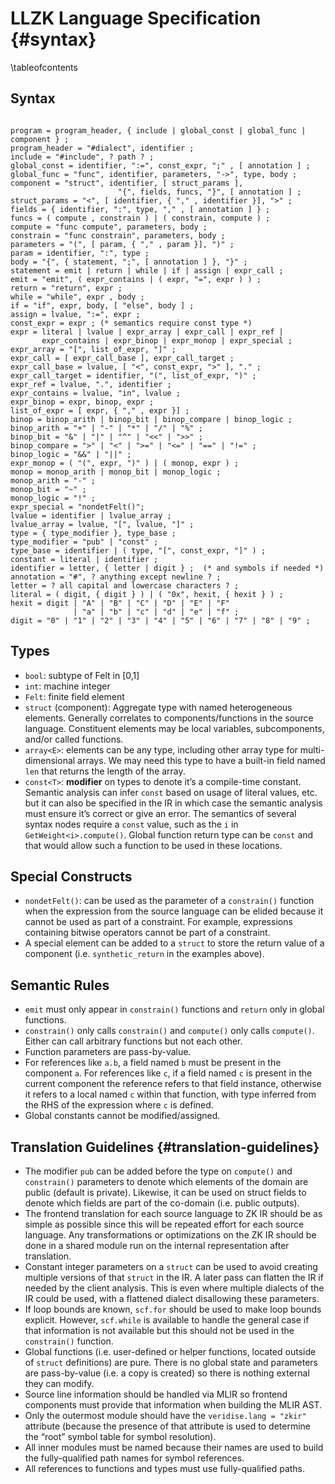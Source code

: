 # LLZK Language Specification {#syntax}

<!--
TODO: Update this specification (https://veridise.atlassian.net/browse/LLZK-240)
Based on: https://www.notion.so/veridise/ZK-IR-Design-5d4e6b675c9142e9b1583bdca3c8c8a6
-->

\tableofcontents

## Syntax

```EBNF

program = program_header, { include | global_const | global_func | component } ;
program_header = "#dialect", identifier ;
include = "#include", ? path ? ;
global_const = identifier, ":=", const_expr, ";" , [ annotation ] ;
global_func = "func", identifier, parameters, "->", type, body ;
component = "struct", identifier, [ struct_params ],
						"{", fields, funcs, "}", [ annotation ] ;
struct_params = "<", [ identifier, { "," , identifier }], ">" ;
fields = { identifier, ":", type, "," , [ annotation ] } ;
funcs = ( compute , constrain ) | ( constrain, compute ) ;
compute = "func compute", parameters, body ;
constrain = "func constrain", parameters, body ;
parameters = "(", [ param, { "," , param }], ")" ;
param = identifier, ":", type ;
body = "{", { statement, ";", [ annotation ] }, "}" ;
statement = emit | return | while | if | assign | expr_call ;
emit = "emit", ( expr_contains | ( expr, "=", expr ) ) ;
return = "return", expr ;
while = "while", expr , body ;
if = "if", expr, body, [ "else", body ] ;
assign = lvalue, ":=", expr ;
const_expr = expr ; (* semantics require const type *)
expr = literal | lvalue | expr_array | expr_call | expr_ref |
       expr_contains | expr_binop | expr_monop | expr_special ;
expr_array = "[", list_of_expr, "]" ;
expr_call = [ expr_call_base ], expr_call_target ;
expr_call_base = lvalue, [ "<", const_expr, ">" ], "." ;
expr_call_target = identifier, "(", list_of_expr, ")" ;
expr_ref = lvalue, ".", identifier ;
expr_contains = lvalue, "in", lvalue ;
expr_binop = expr, binop, expr ;
list_of_expr = [ expr, { "," , expr }] ;
binop = binop_arith | binop_bit | binop_compare | binop_logic ;
binop_arith = "+" | "-" | "*" | "/" | "%" ;
binop_bit = "&" | "|" | "^" | "<<" | ">>" ;
binop_compare = ">" | "<" | ">=" | "<=" | "==" | "!=" ;
binop_logic = "&&" | "||" ;
expr_monop = ( "(", expr, ")" ) | ( monop, expr ) ;
monop = monop_arith | monop_bit | monop_logic ;
monop_arith = "-" ;
monop_bit = "~" ;
monop_logic = "!" ;
expr_special = "nondetFelt()";
lvalue = identifier | lvalue_array ;
lvalue_array = lvalue, "[", lvalue, "]" ;
type = { type_modifier }, type_base ;
type_modifier = "pub" | "const" ;
type_base = identifier | ( type, "[", const_expr, "]" ) ;
constant = literal | identifier ;
identifier = letter, { letter | digit } ;  (* and symbols if needed *)
annotation = "#", ? anything except newline ? ;
letter = ? all capital and lowercase characters ? ;
literal = ( digit, { digit } ) | ( "0x", hexit, { hexit } ) ;
hexit = digit | "A" | "B" | "C" | "D" | "E" | "F"
              | "a" | "b" | "c" | "d" | "e" | "f" ;
digit = "0" | "1" | "2" | "3" | "4" | "5" | "6" | "7" | "8" | "9" ;

```

## Types

- `bool`: subtype of Felt in [0,1]
- `int`: machine integer
- `Felt`: finite field element
- `struct` (component): Aggregate type with named heterogeneous elements. Generally correlates to components/functions in the source language. Constituent elements may be local variables, subcomponents, and/or called functions.
- `array<E>`: elements can be any type, including other array type for multi-dimensional arrays. We may need this type to have a built-in field named `len` that returns the length of the array.
- `const<T>`: **modifier** on types to denote it’s a compile-time constant. Semantic analysis can infer `const` based on usage of literal values, etc. but it can also be specified in the IR in which case the semantic analysis must ensure it’s correct or give an error. The semantics of several syntax nodes require a `const` value, such as the `i` in `GetWeight<i>.compute()`. Global function return type can be `const` and that would allow such a function to be used in these locations.

## Special Constructs

- `nondetFelt()`: can be used as the parameter of a `constrain()` function when the expression from the source language can be elided because it cannot be used as part of a constraint. For example, expressions containing bitwise operators cannot be part of a constraint.
- A special element can be added to a `struct` to store the return value of a component (i.e. `synthetic_return` in the examples above).

## Semantic Rules

- `emit` must only appear in `constrain()` functions and `return` only in global functions.
- `constrain()` only calls `constrain()` and `compute()` only calls `compute()`. Either can call arbitrary functions but not each other.
- Function parameters are pass-by-value.
- For references like `a.b`, a field named `b` must be present in the component `a`. For references like `c`, if a field named `c` is present in the current component the reference refers to that field instance, otherwise it refers to a local named `c` within that function, with type inferred from the RHS of the expression where `c` is defined.
- Global constants cannot be modified/assigned.

## Translation Guidelines {#translation-guidelines}

- The modifier `pub` can be added before the type on `compute()` and `constrain()` parameters to denote which elements of the domain are public (default is private). Likewise, it can be used on struct fields to denote which fields are part of the co-domain (i.e. public outputs).
- The frontend translation for each source language to ZK IR should be as simple as possible since this will be repeated effort for each source language. Any transformations or optimizations on the ZK IR should be done in a shared module run on the internal representation after translation.
- Constant integer parameters on a `struct` can be used to avoid creating multiple versions of that `struct` in the IR. A later pass can flatten the IR if needed by the client analysis. This is even where multiple dialects of the IR could be used, with a flattened dialect disallowing these parameters.
- If loop bounds are known, `scf.for` should be used to make loop bounds explicit. However, `scf.while` is available to handle the general case if that information is not available but this should not be used in the `constrain()` function.
- Global functions (i.e. user-defined or helper functions, located outside of `struct` definitions) are pure. There is no global state and parameters are pass-by-value (i.e. a copy is created) so there is nothing external they can modify.
- Source line information should be handled via MLIR so frontend components must provide that information when building the MLIR AST.
- Only the outermost module should have the `veridise.lang = "zkir"` attribute (because the presence of that attribute is used to determine the “root” symbol table for symbol resolution).
- All inner modules must be named because their names are used to build the fully-qualified path names for symbol references.
- All references to functions and types must use fully-qualified paths.